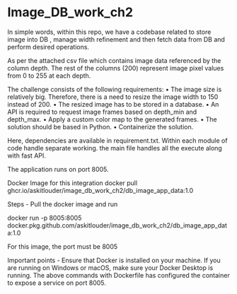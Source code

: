 # Image_DB_work_ch2
In simple words, within this repo, we have a codebase related to store image into DB , manage width refinement and then fetch data from DB and perform  desired operations. 


As per the attached  csv file which contains image data referenced by the column depth. The rest of the 
columns (200) represent image pixel values from 0 to 255 at each depth.

The challenge consists of the following requirements:
• The image size is relatively big. Therefore, there is a need to resize the image width to 150 
instead of 200.
• The resized image has to be stored in a database.
• An API is required to request image frames based on depth_min and depth_max.
• Apply a custom color map to the generated frames.
• The solution should be based in Python.
• Containerize the solution.


Here, dependencies are available in requirement.txt.
Within each module of code handle separate working.
the main file handles all the execute along with fast API.

The application runs on port 8005.


Docker Image for this integration
docker pull ghcr.io/askitlouder/image_db_work_ch2/db_image_app_data:1.0

Steps - 
Pull the docker image and run

docker run -p 8005:8005 docker.pkg.github.com/askitlouder/image_db_work_ch2/db_image_app_data:1.0

For this image, the port must be 8005

Important points - 
Ensure that Docker is installed on your machine.
If you are running on Windows or macOS, make sure your Docker Desktop is running.
The above commands with Dockerfile has configured the container to expose a service on port 8005.
